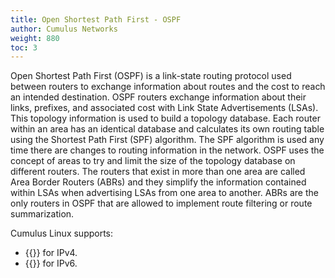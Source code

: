 ```yaml
---
title: Open Shortest Path First - OSPF
author: Cumulus Networks
weight: 880
toc: 3
---
```

Open Shortest Path First (OSPF) is a link-state routing protocol used between routers to exchange information about routes and the cost to reach an intended destination. OSPF routers exchange information about their links, prefixes, and associated cost with Link State Advertisements (LSAs). This topology information is used to build a topology database. Each router within an area has an identical database and calculates its own routing table using the Shortest Path First (SPF) algorithm. The SPF algorithm is used any time there are changes to routing information in the network. OSPF uses the concept of areas to try and limit the size of the topology database on different routers. The routers that exist in more than one area are called Area Border Routers (ABRs) and they simplify the information contained within LSAs when advertising LSAs from one area to another. ABRs are the only routers in OSPF that are allowed to implement route filtering or route summarization.

Cumulus Linux supports:
- {{<link url="Open-Shortest-Path-First-v2-OSPFv2">}} for IPv4.
- {{<link url="Open-Shortest-Path-First-v3-OSPFv3">}} for IPv6.

